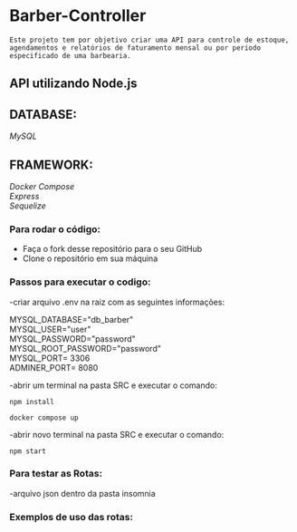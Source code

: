 # Barber-Controller  

    Este projeto tem por objetivo criar uma API para controle de estoque, agendamentos e relatórios de faturamento mensal ou por periodo especificado de uma barbearia.  

## API utilizando Node.js  

## DATABASE:

*MySQL*

## FRAMEWORK:

*Docker Compose*  
*Express*  
*Sequelize*  

### Para rodar o código:  

- Faça o fork desse repositório para o seu GitHub  
- Clone o repositório em sua máquina  

### Passos para executar o codigo:

-criar arquivo .env na raiz com as seguintes informações:

MYSQL_DATABASE="db_barber"  
MYSQL_USER="user"  
MYSQL_PASSWORD="password"  
MYSQL_ROOT_PASSWORD="password"  
MYSQL_PORT= 3306  
ADMINER_PORT= 8080  

-abrir um terminal na pasta SRC e executar o comando:

```npm install```   

```docker compose up```

-abrir novo terminal na pasta SRC e executar o comando:

```npm start```

### Para testar as Rotas:

-arquivo json dentro da pasta insomnia

### Exemplos de uso das rotas:

